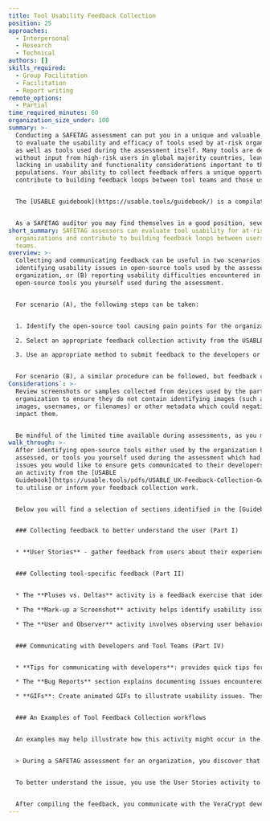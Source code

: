 ```yaml
---
title: Tool Usability Feedback Collection
position: 25
approaches:
  - Interpersonal
  - Research
  - Technical
authors: []
skills_required:
  - Group Facilitation
  - Facilitation
  - Report writing
remote_options:
  - Partial
time_required_minutes: 60
organization_size_under: 100
summary: >-
  Conducting a SAFETAG assessment can put you in a unique and valuable position
  to evaluate the usability and efficacy of tools used by at-risk organizations,
  as well as tools used during the assessment itself. Many tools are developed
  without input from high-risk users in global majority countries, leaving them
  lacking in usability and functionality considerations important to those
  populations. Your ability to collect feedback offers a unique opportunity to
  contribute to building feedback loops between tool teams and those users.


  The [USABLE guidebook](https://usable.tools/guidebook/) is a compilation of activities and resources designed to integrate feedback collection into existing digital security training frameworks, and can equally be used during digital security assessments. The Guidebook provides guidance on collecting feedback from users, engaging developers/tool teams, and how best to document and provide that feedback to provide actionable feedback to developers.


  As a SAFETAG auditor you may find themselves in a good position, several USABLE activities are highlighted here, with pointers to the full activity descriptions in the guidebook
short_summary: SAFETAG assessors can evaluate tool usability for at-risk
  organizations and contribute to building feedback loops between users and tool
  teams.
overview: >-
  Collecting and communicating feedback can be useful in two scenarios: (A)
  identifying usability issues in open-source tools used by the assessed
  organization, or (B) reporting usability difficulties encountered in
  open-source tools you yourself used during the assessment.


  For scenario (A), the following steps can be taken:


  1. Identify the open-source tool causing pain points for the organization.

  2. Select an appropriate feedback collection activity from the USABLE Guidebook (several suggestions are listed below).

  3. Use an appropriate method to submit feedback to the developers or tool teams, such as GitHub Issues queues or other direct submission methods.


  For scenario (B), a similar procedure can be followed, but feedback can be collected at a time and in a way that works best for you, using methods described in the USABLE Guidebook.
Considerations`: >-
  Review screenshots or samples collected from devices used by the partner
  organization to ensure they do not contain identifying images (such as profile
  images, usernames, or filenames) or other metadata which could negatively
  impact them.


  Be mindful of the limited time available during assessments, as you may need to trade off time spent doing feedback collection with time spent on other assessment activities.
walk_through: >-
  After identifying open-source tools either used by the organization being
  assessed, or tools you yourself used during the assessment which had usability
  issues you would like to ensure gets communicated to their developers, select
  an activity from the [USABLE
  Guidebook](https://usable.tools/pdfs/USABLE_UX-Feedback-Collection-Guidebook.pdf)
  to utilise or inform your feedback collection work.


  Below you will find a selection of sections identified in the [Guidebook](https://usable.tools/pdfs/USABLE_UX-Feedback-Collection-Guidebook.pdf) which may be useful. Full activity walkthroughs as well as additional feedback collection and communication activities you may find useful can be found in the full document.


  ### Collecting feedback to better understand the user (Part I)


  * **User Stories** - gather feedback from users about their experiences and needs. This involves creating a narrative that describes a user's experience with a tool or platform. The narrative should include details about the user's goals, motivations, and frustrations, and will help to identify pain points in a tool or platform experienced by the organization and provide insights into how it can be improved to better meet their needs.


  ### Collecting tool-specific feedback (Part II)


  * The **Pluses vs. Deltas** activity is a feedback exercise that identifies a tool's strengths and weaknesses from a user's perspective. Participants brainstorm and list positive aspects (pluses) and negative aspects (deltas) of the tool, then prioritize them based on importance and potential impact.

  * The **Mark-up a Screenshot** activity helps identify usability issues specific to a tool. It involves taking screenshots of a tool in action, marking them up to highlight issues, and categorizing them based on severity or frequency. Participants can use tools like Skitch, Snagit, or GIMP to annotate the screenshots with text, arrows, boxes, or circles.

  * The **User and Observer** activity involves observing user behavior during a task with a tool and then analyzing their process to identify areas of difficulty. Firs select a task for the user to complete within the tool, then ask them to complete the task while being observed or recorded. The observer should take note of any difficulties or errors the user encounters, as well as any comments or feedback they provide during the task.


  ### Communicating with Developers and Tool Teams (Part IV)


  * **Tips for communicating with developers**: provides quick tips for engaging with open source developers when communicating feedback. It emphasizes the importance of being respectful and establishing a personal connection with the developer. It also advises finding the proper channel to communicate, researching and following any specific feedback guidelines, documenting the steps that led to the issue, offering specific suggestions for improvements, advocating for more secure and user-friendly tools, and following up with the developer.

  * The **Bug Reports** section explains documenting issues encountered during the use of a tool, along with steps to reproduce the issue and any additional information that may be relevant. The report should be submitted to the tool's development team in a clear and concise manner, including screenshots or animated GIFs if necessary to clearly illustrate the issue.

  * **GIFs**: Create animated GIFs to illustrate usability issues. These can be used to communicate issues to developers and tool teams more effectively than written descriptions. Record a short video of the issue and use GIPHY Capture or LICEcap to create an animated GIF. Embed the GIF in feedback reports or submit it directly to developers.


  ### An Examples of Tool Feedback Collection workflows


  An examples may help illustrate how this activity might occur in the context of a SAFETAG assessment:


  > During a SAFETAG assessment for an organization, you discover that they are using VeraCrypt to create encrypted volumes but some users are having difficulty finding those volumes on their computer, while others are accidentally overwriting important files during the volume creation process.


  To better understand the issue, you use the User Stories activity to gather feedback on why VeraCrypt is being used by this group and how the users are searching for the volumes and what difficulties they are experiencing. You also use the Mark-up a Screenshot activity to collect tool-specific feedback on pain points and confusion with the volume creation process. Finally, you create a hand-drawn sketch (see below) to indicate potential solutions to alternative and improved user experience.


  After compiling the feedback, you communicate with the VeraCrypt development team on the project GitHub page, including the marked-up screenshots, hand-drawn wireframe, while following the tips provided in the USABLE guidebook. You also reach out to a member of the VeraCrypt team through a community referral to let them know about the feedback and offer to have further discussion on the challenges experienced in the documented use case.
---
```

